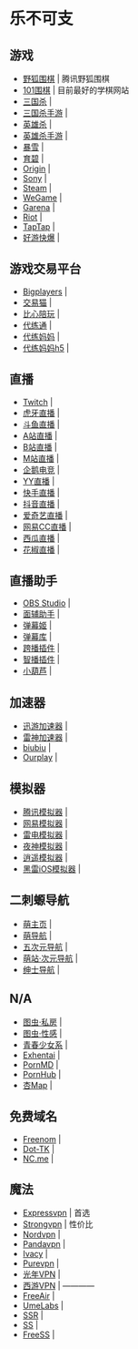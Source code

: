 # 乐不可支

## 游戏

- [野狐围棋](https://www.foxwq.com/) | 腾讯野狐围棋
- [101围棋](https://www.101weiqi.com/) | 目前最好的学棋网站
- [三国杀](https://www.sanguosha.com/) | 
- [三国杀手游](https://www.sanguosha.cn/) | 
- [英雄杀](https://yxs.qq.com/) | 
- [英雄杀手游](https://yxsm.qq.com/) | 
- [暴雪](https://www.blizzardgames.cn/zh/) | 
- [育碧](https://www.ubisoft.com.cn/) | 
- [Origin](https://www.origin.com/) | 
- [Sony](https://www.playstation.com/) | 
- [Steam](https://store.steampowered.com/) | 
- [WeGame](https://www.wegame.com.cn/) | 
- [Garena](https://www.garena.tw/) | 
- [Riot](https://www.riotgames.com/) | 
- [TapTap](https://www.taptap.com/) | 
- [好游快爆](https://www.3839.com/) | 

## 游戏交易平台

- [Bigplayers](https://www.bigplayers.com/) | 
- [交易猫](https://www.jiaoyimao.com/) | 
- [比心陪玩](https://www.bxapp.cn/) | 
- [代练通](https://www.dailiantong.com/) | 
- [代练妈妈](https://www.dailianmama.com/) | 
- [代练妈妈h5](https://h5.dailianmama.com/) | 

## 直播

- [Twitch](https://www.twitch.tv/) | 
- [虎牙直播](https://www.huya.com/) | 
- [斗鱼直播](https://www.douyu.com/) | 
- [A站直播](https://live.acfun.cn/) | 
- [B站直播](https://live.bilibili.com/) | 
- [M站直播](https://fm.missevan.com/) | 
- [企鹅电竞](https://egame.qq.com/) | 
- [YY直播](https://www.yy.com/) | 
- [快手直播](https://live.kuaishou.com/) |
- [抖音直播](https://www.douyin.com/live) | 
- [爱奇艺直播](https://live.iqiyi.com/) | 
- [网易CC直播](https://cc.163.com/) | 
- [西瓜直播](https://live.ixigua.com/) | 
- [花椒直播](https://www.huajiao.com/) | 

## 直播助手

- [OBS Studio](https://obsproject.com/) | 
- [面辅助手](https://www.acfun.cn/face-catcher) | 
- [弹幕姬](https://www.danmuji.org/) | 
- [弹幕库](https://www.danmaku.live/) | 
- [跨播插件](https://www.kuabo.cn/) | 
- [智播插件](http://www.zbmate.com/) | 
- [小葫芦](https://www.xiaohulu.com/) | 

## 加速器

- [迅游加速器](https://www.xunyou.com/) | 
- [雷神加速器](https://jiasu.nn.com/) | 
- [biubiu](https://www.biubiu001.com/) | 
- [Ourplay](https://www.ourplay.net/) | 

## 模拟器

- [腾讯模拟器](https://syzs.qq.com/) | 
- [网易模拟器](https://mumu.163.com/) | 
- [雷电模拟器](https://www.ldmnq.com/) | 
- [夜神模拟器](https://www.yeshen.com/) | 
- [逍遥模拟器](https://www.xyaz.cn/) | 
- [黑雷iOS模拟器](https://www.heilei.com/) | 

## 二刺螈导航

- [萌主页](http://moe.hao123.com/) | 
- [萌导航](https://www.moe123.net/) | 
- [五次元导航](http://www.5cyuan.com/) | 
- [萌站·次元导航](http://moe321.com/) | 
- [绅士导航](https://www.gal123.com/) | 

## N/A

- [图虫·私房](https://tuchong.com/tags/%E7%A7%81%E6%88%BF/) | 
- [图虫·性感](https://tuchong.com/tags/%E6%80%A7%E6%84%9F/) | 
- [青春少女系](https://nirrimi.com/) | 
- [Exhentai](https://exhentai.space/) | 
- [PornMD](https://pornmd.com/) | 
- [PornHub](https://pornhub.com/) | 
- [杏Map](https://xx-map.com/) | 

## 免费域名

- [Freenom](https://www.freenom.com/) | 
- [Dot-TK](http://www.dot.tk/) | 
- [NC.me](https://nc.me/) | 

## 魔法

- [Expressvpn](https://www.expressvpn.com/) | 首选
- [Strongvpn](https://strongvpn.com/) | 性价比
- [Nordvpn](https://nordvpn.com/) | 
- [Pandavpn](https://pandavpnpro.com/) | 
- [Ivacy](https://www.ivacy.com/) | 
- [Purevpn](https://www.purevpn.com) | 
- [光年VPN](https://lightyearapp.live/) | 
- [西游VPN](https://xiyou4you.us/r/?s=19497224) | 
————  
- [FreeAir](http://tr1.freeair888.club/) | 
- [UmeLabs](https://github.com/UmeLabs/node.umelabs.dev) | 
- [SSR](https://lncn.org/) | 
- [SS](https://my.ishadowx.biz/) | 
- [FreeSS](https://free-ss.site/) | 